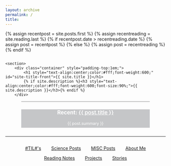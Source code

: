 ```yaml
---
layout: archive
permalink: /
title:
---
```



<!-- <div class="front-cover" style="background:url(./images/{{ site.cover_image }}) no-repeat fixed center;background-size:cover;overflow:hidden;">

    <section>
        <div class="container" style="padding-top:1em;">
            <h1 style="text-align:center;color:#fff;font-weight:600;" id="site-title-front">{{ site.title }}</h1>
            {% if site.description %}<h3 style="text-align:center;color:#fff;font-weight:600;font-size:90%;">{{ site.description }}</h3>{% endif %}
        </div>
<div class="featured" style="border-top:1px solid grey;margin:0 10% 0 10%;">
<div style="background-image:linear-gradient(-130deg, rgba(14,21,58,0.3) 10%, rgba(74,76,123,0.5) 35%, rgba(161,140,171,0.2) 65%, rgba(243,201,215,0.2) 90%);">
{% for post in site.posts limit:1 %}
<h3 style="text-align:center;font-size:120%;color:white;">Recent: <a href="{{ site.url }}{{ post.url }}" style="text-align:center;color:white;font-weight:600;">{{ post.title }}</a></h3>
<p style="text-align:center;color:#fff;font-size:90%;padding-bottom:0.5em;padding-left:2%;padding-right:2%;">{{ post.summary }}</p>
{% endfor %}
</div>
</div>
    </section>

</div> -->

{% assign recentpost = site.posts.first %}
{% assign recentreading = site.reading.last %}
{% if recentpost.date > recentreading.date %}
{% assign post = recentpost %}
{% else %}
{% assign post = recentreading %}
{% endif %}


<div class="front-cover" style="background-size:cover;overflow:hidden;">

    <section>
        <div class="container" style="padding-top:1em;">
            <h1 style="text-align:center;color:#fff;font-weight:600;" id="site-title-front">{{ site.title }}</h1>
            {% if site.description %}<h3 style="text-align:center;color:#fff;font-weight:600;font-size:90%;">{{ site.description }}</h3>{% endif %}
        </div>
<div class="featured" style="border-top:1px solid grey;margin:0 10% 0 10%;">
<div style="background: rgba(67, 69, 78, 0.3);">

<h3 style="text-align:center;font-size:120%;color:white;">Recent: <a href="{{ site.url }}{{ post.url }}" style="text-align:center;color:white;font-weight:600;">{{ post.title }}</a></h3>
<p style="text-align:center;color:#fff;font-size:90%;padding-bottom:0.5em;padding-left:2%;padding-right:2%;">{{ post.summary }}</p>

</div>
</div>
    </section>

</div>






<hr class="paragraph">

<section style="margin-top:2em;margin-bottom:2em;text-align:center;">

<a href="/til/" style="margin: 1em 1em 1em 1em;" class="btn">#TIL#'s</a>
<a href="/science/" style="margin: 1em 1em 1em 1em;" class="btn">Science Posts</a>
<a href="/misc/" style="margin: 1em 1em 1em 1em;" class="btn">MISC Posts</a>
<a href="/about/" style="margin: 1em 1em 1em;" class="btn">About Me</a>

<a href="/reading/" style="margin: 1em 1em 1em;" class="btn">Reading Notes</a>
<a href="/projects/" style="margin: 1em 1em 1em;" class="btn">Projects</a>
<a href="/stories/" style="margin: 1em 1em 1em;" class="btn">Stories</a>

</section>
